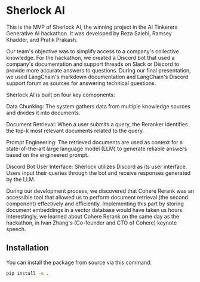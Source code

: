 # Sherlock AI

This is the MVP of Sherlock AI, the winning project in the AI Tinkerers Generative AI hackathon. It was developed by Reza Salehi, Ramsey Khadder, and Pratik Prakash.

Our team's objective was to simplify access to a company's collective knowledge. For the hackathon, we created a Discord bot that used a company's documentation and support threads on Slack or Discord to provide more accurate answers to questions. During our final presentation, we used LangChain's markdown documentation and LangChain's Discord support forum as sources for answering technical questions.

Sherlock AI is built on four key components:

Data Chunking: The system gathers data from multiple knowledge sources and divides it into documents.

Document Retrieval: When a user submits a query, the Reranker identifies the top-k most relevant documents related to the query.

Prompt Engineering: The retrieved documents are used as context for a state-of-the-art large language model (LLM) to generate reliable answers based on the engineered prompt.

Discord Bot User Interface: Sherlock utilizes Discord as its user interface. Users input their queries through the bot and receive responses generated by the LLM.

During our development process, we discovered that Cohere Rerank was an accessible tool that allowed us to perform document retrieval (the second component) effectively and efficiently. Implementing this part by storing document embeddings in a vector database would have taken us hours. Interestingly, we learned about Cohere Rerank on the same day as the hackathon, in Ivan Zhang's (Co-founder and CTO of Cohere) keynote speech.

## Installation
You can install the package from source via this command:

```bash
pip install -e .
```